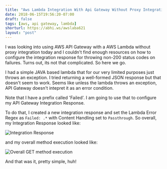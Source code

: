 ```yaml
---
title: "Aws Lambda Integration With Api Gateway Without Proxy Integration"
date: 2018-06-15T19:56:20-07:00
draft: false
tags: [aws, api gateway, lambda]
shorturl: https://abhi.ws/awslaba621
layout: "post"
---
```

I was looking into using AWS API Gateway with a AWS Lambda without proxy integration today and I couldn't find enough resources on how to configure the integration response for throwing non-200 status codes on failures. Turns out, its not that complicated. So here we go.

I had a simple JAVA based lambda that for our very limited purposes just throws an exception. I tried returning a well-formed JSON response but that doesn't seem to work. Seems like unless the lambda throws an exception, API Gateway doesn't intepret it as an error condition.

<script src="https://gist.github.com/adeydas/7550cd0230d47ef86091e269f82ecb61.js"></script>

Note that I have a prefix called 'Failed'. I am going to use that to configure my API Gateway Integration Response. 

To do that, I created a new integration response and set the Lambda Error Regex as `Failed: .*` with Content Handling set to `Passthrough`. So overall, my Integration Response looked like:

![Integration Response](https://aniotaofthought.com/images/integration_response_06-15.png)

and my overall method execution looked like:

![Overall GET method execution](https://aniotaofthought.com/images/get_method_resource_06-15.png)

And that was it, pretty simple, huh!